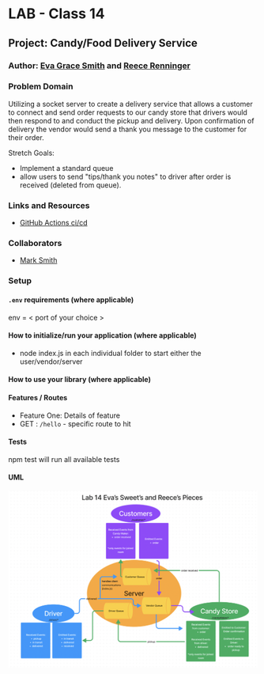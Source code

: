 # LAB - Class 14

## Project: Candy/Food Delivery Service

### Author: [Eva Grace Smith](https://github.com/EvaGraceSmith) and [Reece Renninger](https://github.com/ReeceRenninger)

### Problem Domain  

Utilizing a socket server to create a delivery service that allows a customer to connect and send order requests to our candy store that drivers would then respond to and conduct the pickup and delivery.  Upon confirmation of delivery the vendor would send a thank you message to the customer for their order.

Stretch Goals:

- Implement a standard queue
- allow users to send "tips/thank you notes" to driver after order is received (deleted from queue).

### Links and Resources

- [GitHub Actions ci/cd](https://github.com/ReeceRenninger/lab14/actions/new)
<!-- - [back-end server url](http://xyz.com) (when applicable) -->

### Collaborators

- [Mark Smith](https://github.com/markmrsmith)

### Setup

#### `.env` requirements (where applicable)

env = < port of your choice >


#### How to initialize/run your application (where applicable)

- node index.js in each individual folder to start either the user/vendor/server

#### How to use your library (where applicable)

#### Features / Routes

- Feature One: Details of feature
- GET : `/hello` - specific route to hit

#### Tests

npm test will run all available tests

#### UML

![Lab 14 UML](assets/lab14UML.png)
